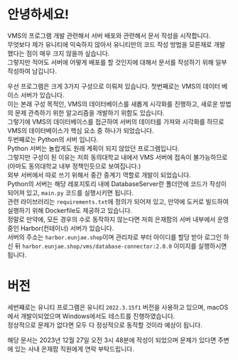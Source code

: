 # 안녕하세요!

VMS의 프로그램 개발 관련해서 서버 배포와 관련해서 문서 작성을 시작합니다.<br> 
무엇보다 제가 유니티에 익숙하지 않아서 유니티만의 코드 작성 방법을 모른채로 개발 했다는 점이 매우 크지 않을까 싶습니다. <br>
그렇지만 적어도 서버에 어떻게 배포를 할 것인지에 대해서 문서를 작성하기 위해 일부 작성하여 남깁니다.<br>

우선 프로그램은 크게 3가지 구성으로 이뤄져 있습니다. 첫번째로는 VMS의 데이터 베이스 서버가 있습니다. <br>
이는 본래 구성 목적인, VMS의 데이터베이스를 새롭게 시각화를 진행하고, 새로운 방법의 문제 관측하기 위한 알고리즘을 개발하기 위함도 있습니다. <br>
그렇기에 VMS의 데이터베이스를 접근하여 서버의 데이터를 가져와 시각화를 하므로 VMS의 데이터베이스가 핵심 요소 중 하나가 되었습니다. <br>
두번째로는 Python의 서버 입니다. <br>
Python 서버는 놀랍게도 원래 계획이 되지 않았던 프로그램입니다. <br>
그렇지만 구성이 된 이유는 저희 동의대학교 내에서 VMS 서버에 접속이 불가능하므로(아마도 동의대학교 내부 정책인듯으로 보여집니다.) <br>
외부 서버에서 따로 쓰기 위해서 중간 중계기 역할로 개발이 되었습니다. <br>
Python의 서버는 해당 레포지토리 내에 DatabaseServer란 폴더안에 코드가 작성이 되어져 있고, `main.py` 코드를 실행시키면 됩니다. <br>
관련 라이브러리는 `requirements.txt`에 정의가 되어져 있고, 만약에 도커로 빌드하여 실행하기 위해 Dockerfile도 제공하고 있습니다. <br>
정말로 만약에, 모든 경우의 수로 동작하지 않는다면 저희 은재팜의 서버 내부에서 운영중인 Harbor(컨테이너) 서버가 있습니다. <br>
서버의 주소는 `harbor.eunjae.shop`이며 관리자로 부터 아이디를 할당 받아 로그인 하신 뒤 `harbor.eunjae.shop/vms/database-connector:2.0.0` 이미지를 실행하시면 됩니다. <br>

# 버전

세번쨰로는 유니티 프로그램은 유니티 `2022.3.15f1` 버전을 사용하고 있으며, macOS에서 개발이되었으며 Windows에서도 테스트를 진행하였습니다. <br>
정상적으로 문제가 없다면 모두 다 정상적으로 동작할 것이라 예상이 됩니다.

해당 문서는 2023년 12월 27일 오전 3시 48분에 작성이 되었으며 문제가 있다면 주변에 있는 사내 은재팜 직원에게 연락 부탁드립니다.
